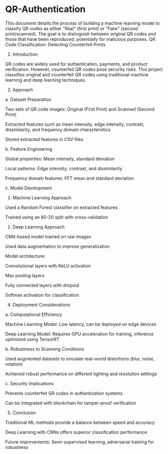 # QR-Authentication
This document details the process of building a machine learning model to classify QR codes  as either "Real" (first print) or "Fake" (second print/scanned). The goal is to distinguish  between original QR codes and those that have been reproduced, potentially for malicious  purposes. 
QR Code Classification: Detecting Counterfeit Prints

1. Introduction

QR codes are widely used for authentication, payments, and product verification. However, counterfeit QR codes pose security risks. This project classifies original and counterfeit QR codes using traditional machine learning and deep learning techniques.

2. Approach

a. Dataset Preparation

Two sets of QR code images: Original (First Print) and Scanned (Second Print)

Extracted features such as mean intensity, edge intensity, contrast, dissimilarity, and frequency domain characteristics

Stored extracted features in CSV files

b. Feature Engineering

Global properties: Mean intensity, standard deviation

Local patterns: Edge intensity, contrast, and dissimilarity

Frequency domain features: FFT mean and standard deviation

c. Model Development

1. Machine Learning Approach

Used a Random Forest classifier on extracted features

Trained using an 80-20 split with cross-validation

2. Deep Learning Approach

CNN-based model trained on raw images

Used data augmentation to improve generalization

Model architecture:

Convolutional layers with ReLU activation

Max pooling layers

Fully connected layers with dropout

Softmax activation for classification

4. Deployment Considerations

a. Computational Efficiency

Machine Learning Model: Low latency, can be deployed on edge devices

Deep Learning Model: Requires GPU acceleration for training, inference optimized using TensorRT

b. Robustness to Scanning Conditions

Used augmented datasets to simulate real-world distortions (blur, noise, rotation)

Achieved robust performance on different lighting and resolution settings

c. Security Implications

Prevents counterfeit QR codes in authentication systems

Can be integrated with blockchain for tamper-proof verification

5. Conclusion

Traditional ML methods provide a balance between speed and accuracy

Deep Learning with CNNs offers superior classification performance

Future improvements: Semi-supervised learning, adversarial training for robustness

